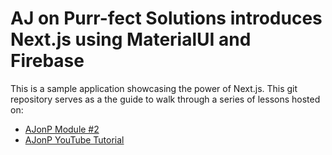 # AJ on Purr-fect Solutions introduces Next.js using MaterialUI and Firebase

This is a sample application showcasing the power of Next.js.
This git repository serves as a the guide to walk through a series of lessons hosted on:

- [AJonP Module #2](https://ajonp.com/courses/nextjs9/nextjs-using-materialui-and-firebase-materialui/)
- [AJonP YouTube Tutorial](http://bit.ly/ajonp-youtube-sub)

